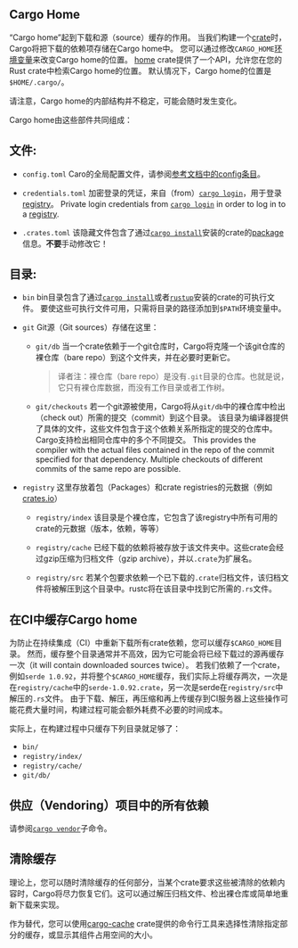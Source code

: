 ## Cargo Home

“Cargo home”起到下载和源（source）缓存的作用。
当我们构建一个[crate][def-crate]时，Cargo将把下载的依赖项存储在Cargo home中。
您可以通过修改`CARGO_HOME`[环境变量][env]来改变Cargo home的位置。
[home](https://crates.io/crates/home) crate提供了一个API，允许您在您的Rust crate中检索Cargo home的位置。
默认情况下，Cargo home的位置是`$HOME/.cargo/`。

请注意，Cargo home的内部结构并不稳定，可能会随时发生变化。

Cargo home由这些部件共同组成：

## 文件:

* `config.toml`
	Caro的全局配置文件，请参阅[参考文档中的config条目][config]。

* `credentials.toml`
 	加密登录的凭证，来自（from）[`cargo login`]，用于登录[registry][def-registry]。
	Private login credentials from [`cargo login`] in order to log in to a [registry][def-registry].

* `.crates.toml`
	该隐藏文件包含了通过[`cargo install`]安装的crate的[package][def-package]信息。**不要**手动修改它！

## 目录:

* `bin`
bin目录包含了通过[`cargo install`]或者[`rustup`](https://rust-lang.github.io/rustup/)安装的crate的可执行文件。
要使这些可执行文件可用，只需将目录的路径添加到`$PATH`环境变量中。

 *  `git`
	Git源（Git sources）存储在这里：

    * `git/db`
		当一个crate依赖于一个git仓库时，Cargo将克隆一个该git仓库的裸仓库（bare repo）到这个文件夹，并在必要时更新它。
		> 译者注：裸仓库（bare repo）是没有`.git`目录的仓库。也就是说，它只有裸仓库数据，而没有工作目录或者工作树。

    * `git/checkouts`
		若一个git源被使用，Cargo将从`git/db`中的裸仓库中检出（check out）所需的提交（commit）到这个目录。
		该目录为编译器提供了具体的文件，这些文件包含于这个依赖关系所指定的提交的仓库中。
		Cargo支持检出相同仓库中的多个不同提交。
		This provides the compiler with the actual files contained in the repo of the commit specified for that dependency.
		Multiple checkouts of different commits of the same repo are possible.

* `registry`
	这里存放着包（Packages）和crate registries的元数据（例如[crates.io](https://crates.io/)）

  * `registry/index`
		该目录是个裸仓库，它包含了该registry中所有可用的crate的元数据（版本，依赖，等等）

  *  `registry/cache`
		已经下载的依赖将被存放于该文件夹中。这些crate会经过gzip压缩为归档文件（gzip archive），并以`.crate`为扩展名。

  * `registry/src`
		若某个包要求依赖一个已下载的`.crate`归档文件，该归档文件将被解压到这个目录中。rustc将在该目录中找到它所需的`.rs`文件。

## 在CI中缓存Cargo home

为防止在持续集成（CI）中重新下载所有crate依赖，您可以缓存`$CARGO_HOME`目录。
然而，缓存整个目录通常并不高效，因为它可能会将已经下载过的源再缓存一次（it will contain downloaded sources twice）。
若我们依赖了一个crate，例如`serde 1.0.92`，并将整个`$CARGO_HOME`缓存，我们实际上将缓存两次，一次是在`registry/cache`中的`serde-1.0.92.crate`，另一次是serde在`registry/src`中解压的`.rs`文件。
由于下载、解压，再压缩和再上传缓存到CI服务器上这些操作可能花费大量时间，构建过程可能会额外耗费不必要的时间成本。

实际上，在构建过程中只缓存下列目录就足够了：

* `bin/`
* `registry/index/`
* `registry/cache/`
* `git/db/`


## 供应（Vendoring）项目中的所有依赖

请参阅[`cargo vendor`]子命令。

## 清除缓存

理论上，您可以随时清除缓存的任何部分，当某个crate要求这些被清除的依赖内容时，Cargo将尽力恢复它们。这可以通过解压归档文件、检出裸仓库或简单地重新下载来实现。

作为替代，您可以使用[cargo-cache](https://crates.io/crates/cargo-cache) crate提供的命令行工具来选择性清除指定部分的缓存，或显示其组件占用空间的大小。

[`cargo install`]: ../commands/cargo-install.md
[`cargo login`]: ../commands/cargo-login.md
[`cargo vendor`]: ../commands/cargo-vendor.md
[config]: ../reference/config.md
[def-crate]:     ../appendix/glossary.md#crate     '"crate" (glossary entry)'
[def-package]:   ../appendix/glossary.md#package   '"package" (glossary entry)'
[def-registry]:  ../appendix/glossary.md#registry  '"registry" (glossary entry)'
[env]: ../reference/environment-variables.md
